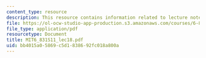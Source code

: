 ```yaml
---
content_type: resource
description: This resource contains information related to lecture notes.
file: https://ol-ocw-studio-app-production.s3.amazonaws.com/courses/6-831-user-interface-design-and-implementation-spring-2011/bb4015a05869c5d1838692fc018a800a_MIT6_831S11_lec18.pdf
file_type: application/pdf
resourcetype: Document
title: MIT6_831S11_lec18.pdf
uid: bb4015a0-5869-c5d1-8386-92fc018a800a
---
```


